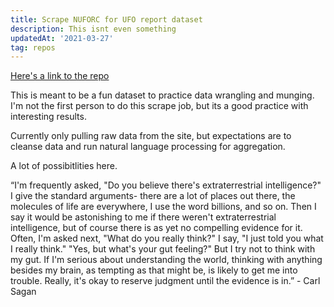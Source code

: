 ```yaml
---
title: Scrape NUFORC for UFO report dataset
description: This isnt even something
updatedAt: '2021-03-27'
tag: repos
---
```


[Here's a link to the repo](https://github.com/ebrinz/ufo-report-scraper)

This is meant to be a fun dataset to practice data wrangling and munging. I'm not the first person to do this scrape job, but its a good practice with interesting results.

Currently only pulling raw data from the site, but expectations are to cleanse data and run natural language processing for aggregation.

A lot of possibitlities here.

“I'm frequently asked, "Do you believe there's extraterrestrial intelligence?" I give the standard arguments- there are a lot of places out there, the molecules of life are everywhere, I use the word billions, and so on. Then I say it would be astonishing to me if there weren't extraterrestrial intelligence, but of course there is as yet no compelling evidence for it.
Often, I'm asked next, "What do you really think?"
I say, "I just told you what I really think."
"Yes, but what's your gut feeling?"
But I try not to think with my gut. If I'm serious about understanding the world, thinking with anything besides my brain, as tempting as that might be, is likely to get me into trouble. Really, it's okay to reserve judgment until the evidence is in.” - Carl Sagan